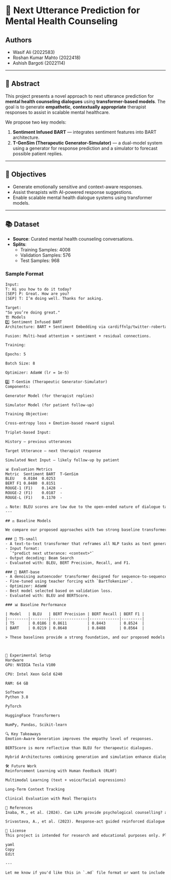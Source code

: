 # 🧠 Next Utterance Prediction for Mental Health Counseling

## Authors
- Wasif Ali (2022583)
- Roshan Kumar Mahto (2022418)  
- Ashish Bargoti (2022114)  


---

## 📄 Abstract

This project presents a novel approach to next utterance prediction for **mental health counseling dialogues** using **transformer-based models**. The goal is to generate **empathetic**, **contextually appropriate** therapist responses to assist in scalable mental healthcare.

We propose two key models:
1. **Sentiment Infused BART** — integrates sentiment features into BART architecture.
2. **T-GenSim (Therapeutic Generator-Simulator)** — a dual-model system using a generator for response prediction and a simulator to forecast possible patient replies.

---

## 🚀 Objectives

- Generate emotionally sensitive and context-aware responses.
- Assist therapists with AI-powered response suggestions.
- Enable scalable mental health dialogue systems using transformer models.

---

## 📚 Dataset

- **Source**: Curated mental health counseling conversations.
- **Splits**:
  - Training Samples: 4008  
  - Validation Samples: 576  
  - Test Samples: 968  

### Sample Format

```txt
Input:
T: Hi you how to do it today?  
[SEP] P: Great. How are you?  
[SEP] T: I’m doing well. Thanks for asking.

Target:
"So you’re doing great."
🏗️ Models
1️⃣ Sentiment Infused BART
Architecture: BART + Sentiment Embedding via cardiffnlp/twitter-roberta-base-sentiment.

Fusion: Multi-head attention + sentiment + residual connections.

Training:

Epochs: 5

Batch Size: 8

Optimizer: AdamW (lr = 1e-5)

2️⃣ T-GenSim (Therapeutic Generator-Simulator)
Components:

Generator Model (for therapist replies)

Simulator Model (for patient follow-up)

Training Objective:

Cross-entropy loss + Emotion-based reward signal

Triplet-based Input:

History – previous utterances

Target Utterance – next therapist response

Simulated Next Input – likely follow-up by patient

📊 Evaluation Metrics
Metric	Sentiment BART	T-GenSim
BLEU	0.0104	0.0253
BERT F1	0.8480	0.8151
ROUGE-1 (F1)	0.1428	-
ROUGE-2 (F1)	0.0187	-
ROUGE-L (F1)	0.1170	-

⚠️ Note: BLEU scores are low due to the open-ended nature of dialogue tasks.
---

## ⚖️ Baseline Models

We compare our proposed approaches with two strong baseline transformer models widely used in dialogue generation:

### 🔹 T5-small
- A text-to-text transformer that reframes all NLP tasks as text generation.
- Input format:  
  `"predict next utterance: <context>"`
- Output decoding: Beam Search
- Evaluated with: BLEU, BERT Precision, Recall, and F1.

### 🔹 BART-base
- A denoising autoencoder transformer designed for sequence-to-sequence generation.
- Fine-tuned using teacher forcing with `BartTokenizer`.
- Optimizer: AdamW
- Best model selected based on validation loss.
- Evaluated with: BLEU and BERTScore.

### 📊 Baseline Performance

| Model   | BLEU   | BERT Precision | BERT Recall | BERT F1 |
|---------|--------|----------------|-------------|---------|
| T5      | 0.0186 | 0.8611         | 0.8443      | 0.8524  |
| BART    | 0.0219 | 0.8648         | 0.8488      | 0.8564  |

> These baselines provide a strong foundation, and our proposed models aim to build upon them by incorporating **sentiment-awareness** and **dual-simulation mechanisms** to improve therapeutic dialogue generation.



🧪 Experimental Setup
Hardware
GPU: NVIDIA Tesla V100

CPU: Intel Xeon Gold 6240

RAM: 64 GB

Software
Python 3.8

PyTorch

HuggingFace Transformers

NumPy, Pandas, Scikit-learn

🔍 Key Takeaways
Emotion-Aware Generation improves the empathy level of responses.

BERTScore is more reflective than BLEU for therapeutic dialogues.

Hybrid Architectures combining generation and simulation enhance dialogue quality.

🛠️ Future Work
Reinforcement Learning with Human Feedback (RLHF)

Multimodal Learning (text + voice/facial expressions)

Long-Term Context Tracking

Clinical Evaluation with Real Therapists

📜 References
Inaba, M., et al. (2024). Can LLMs provide psychological counselling? arXiv:2402.12738

Srivastava, A., et al. (2023). Response-act guided reinforced dialogue generation for mental health counseling. ACM WebConf.

📎 License
This project is intended for research and educational purposes only. Please ensure ethical usage aligned with mental health guidelines.

yaml
Copy
Edit

---

Let me know if you'd like this in `.md` file format or want to include code examples, model architecture 